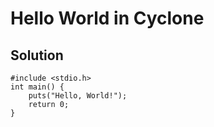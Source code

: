 # Hello World in Cyclone

## Solution

```Cyclone
#include <stdio.h>
int main() {
	puts("Hello, World!");
	return 0;
}

```